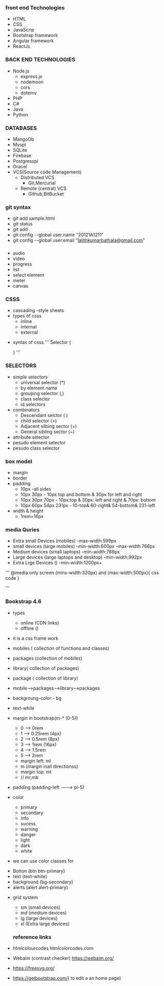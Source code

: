 ### front end Technologies

* HTML
* CSS
* JavaScrip
* Bootstrap framework
* Angular framework
* ReactJs


### BACK END TECHNOLOGIES

* Node.js
	- express.js
	- nodemoon
	- cors
	- dotemv
* PHP
* C#
* Java
* Python


### DATABASES

* MangoOb
* Myspl
* SQLite
* Firebase
* Postgresspl
* Oracel
* VCS(Source code Management)
	- Distributed VCS
		- Git,Mercurial
	- Remote (central) VCS
        - Github,BitBucket

### git syntax	
* git add sample.html
* git status
* git add .
* git config --global user.name "20121A1211"
* git config --global user.email "lalithkumarbathala@gmail.com"

###
* audio 
* video
* progress
* list
* select element
* meter
* canvas

### CSSS
* cascading -style sheets
* types of csss
	- inline 
	- internal 
	- external
+ syntax of csss
	''' Selector
	{

	}   '''



### SELECTORS
* simple selectors
	- universal selector (*)
	- by element name
	- grouping selector (,)
	- class selector
	- id selectors
* combinators
	- Descendant selctor ( )
	- child selector (>)
	- Adjacent silbing sector (+)
	- General sibling sector (~)
* attribute selector
* pesudo element selector
* pesudo class selector

### box model
* margin
* border
* padding
	- 10px -all sides 
	- 10px 30px - 10px top and bottom & 30px for left and right
	- 10px 30px 70px - 10px:top & 30px: left and right & 70px: bottom
	- 10px 60px 54px 231px - 10-top& 60-right& 54-bottom& 231-left
* width & height
	- 1rem=16px

### media Quries
* Extra small Devices (mobiles)
    -max-width:599px
* small devices (large mobiles)
	-min-width:600px
	-max-width:766px
* Medium devices (small laptops)
	-min-width:768px
* Large devices (large laptops and desktop)
	-min-width:992px
* Extra Lrge Devices ()
	-min-width:1200px+

'''
	@media only screen (mins-width:320px) and (max-width:500px){
		css code
	}

'''

### Bookstrap 4.6
* types
	* online (CDN links)
	* offline ()

*  it is a css frame work
* mobiles ( collection of functions and classes)
* packages (collection of mobiles)
* library( collection of packages)
* package ( collection of library)

* mobile-->packages-->library-->packages

* backgroung-color - bg
* text-while
* margin in bootstrap(m-* (0-5))
	- 0 --> 0rem
	- 1 --> 0.25rem (4px)
	- 2 --> 0.5rem (8px)
	- 3 --> 1rem  (16px)
	- 4 --> 1.5rem
	- 5 --> 2rem
	* margin left: ml
	* m (margin inall directionss)
	* margin top: mt
	* // mr,mb

* padding (padding-left ---> pl-5)

* color
	- primary
	- secondary
	- info
	- sucess
	- warning
	- danger
	- light
	- dark
	- white


* we can use color classes for
 - Botton (btn btn-primary)
 - text (text-white)
 - background (bg-secondary)
 - alerts (alert alert-primary)
 
* grid system
	- sm (small devices)
	- md (medium devices)
	- lg (large devices)
	- xl (Extra large devices)





	### reference links
* htmlcolourcodes  htmlcolorcodes.com
* Webaim (contrast checker) https://webaim.org/
* https://freesvg.org/
* https://getbootstrap.com/( to edit a an home page)